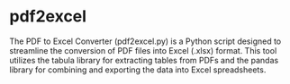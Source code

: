 # pdf2excel
The PDF to Excel Converter (pdf2excel.py) is a Python script designed to streamline the conversion of PDF files into Excel (.xlsx) format. This tool utilizes the tabula library for extracting tables from PDFs and the pandas library for combining and exporting the data into Excel spreadsheets.
